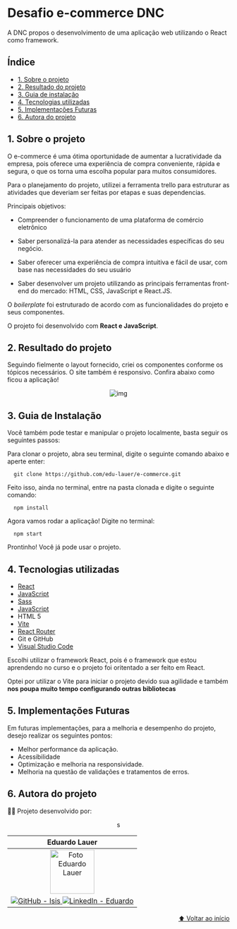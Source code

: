 <h1 id="início">
  Desafio e-commerce DNC
</h1>

A DNC propos o desenvolvimento de uma aplicação web utilizando o React como framework. 


## Índice

* [1. Sobre o projeto](#1-sobre-o-projeto)
* [2. Resultado do projeto](#2-resultado-do-projeto)
* [3. Guia de instalação](#3-guia-de-instalação)
* [4. Tecnologias utilizadas](#4-tecnologias-utilizadas)
* [5. Implementações Futuras](#5-implementações-futuras)
* [6. Autora do projeto](#6-autora-do-projeto)

## 1. Sobre o projeto

O e-commerce é uma ótima oportunidade de aumentar a lucratividade da empresa, pois oferece uma experiência de compra conveniente, rápida e segura, o que os torna uma escolha popular para muitos consumidores. 

Para o planejamento do projeto, utilizei a ferramenta trello para estruturar as atividades que deveriam ser feitas por etapas e suas dependencias.

Principais objetivos: 

   - Compreender o funcionamento de uma plataforma de comércio eletrônico 
  
   - Saber personalizá-la para atender as necessidades específicas do seu 	   negócio.

   - Saber oferecer uma experiência de compra intuitiva e fácil de usar, com base nas necessidades do seu usuário
  
   - Saber desenvolver um projeto utilizando as principais ferramentas front-end do mercado: HTML, CSS, JavaScript e React.JS.
  
  
 O _boilerplate_ foi estruturado de acordo com as funcionalidades do projeto e seus componentes.

 O projeto foi desenvolvido com **React e JavaScript**.


 ## 2. Resultado do projeto

 Seguindo fielmente o layout fornecido, criei os componentes conforme os tópicos necessários.
O site também é responsivo.
 Confira abaixo como ficou a aplicação!

 <div align='center'>

 ![img](./src/assets/elo7.gif[E-Commerce.gif](https://github.com/edu-lauer/e-commerce/blob/main/e-commerce/src/assets/E-Commerce.gif))

</div>


## 3. Guia de Instalação
Você também pode testar e manipular o projeto localmente, basta seguir os seguintes passos:

Para clonar o projeto, abra seu terminal, digite o seguinte comando abaixo e aperte enter:

      git clone https://github.com/edu-lauer/e-commerce.git
  
Feito isso, ainda no terminal, entre na pasta clonada e digite o seguinte comando:

      npm install  
    


Agora vamos rodar a aplicação! Digite no terminal:
        
      npm start
      

Prontinho! Você já pode usar o projeto.       


## 4. Tecnologias utilizadas

* [React](https://react.dev/)
* [JavaScript](https://www.javascript.com/)
* [Sass](https://sass-lang.com/)
* [JavaScript](https://developer.mozilla.org/pt-BR/docs/Web/JavaScript)
* HTML 5
* [Vite](https://vitejs.dev/)
* [React Router](https://reactrouter.com/en/main)
* Git e GitHub
* [Visual Studio Code](https://code.visualstudio.com/)

Escolhi utilizar o framework React, pois é o framework que estou aprendendo no curso e o projeto foi oritentado a ser feito em React.

Optei por utilizar o Vite para iniciar o projeto devido sua agilidade e também  **nos poupa muito tempo configurando outras bibliotecas**

  
## 5. Implementações Futuras
      
Em futuras implementações, para a melhoria e desempenho do projeto, desejo realizar os seguintes pontos:

  - Melhor performance da aplicação.
  - Acessibilidade
  - Optimização e melhoria na responsividade.
  - Melhoria na questão de validações e tratamentos de erros.

## 6. Autora do projeto

👩‍💻 Projeto desenvolvido por:

<div align="center">
  <table>
    <thead>
      <tr>
        <th align="center">Eduardo Lauer</th>
      </tr>
    </thead>
    <tbody>
      <tr>
        <td align="center">
          <a href="#">
            <img src="https://avatars.githubusercontent.com/u/101681560?v=4" width="100px;" alt="Foto Eduardo Lauer"/><br>
          </a>
        </td>
      <tr>      
        <td align="center">
          <a href="https://github.com/edu-lauer">
            <img alt="GitHub - Isis" src="https://img.shields.io/badge/github-%23121011.svg?style=for-the-badge&logo=github&logoColor=white" style="max-width: 100%;">
          </a>
          <a href=https://www.linkedin.com/in/eduardo-lauer/">
            <img alt="LinkedIn - Eduardo" src="https://img.shields.io/badge/linkedin-%230077B5.svg?style=for-the-badge&logo=linkedin&logoColor=white">
          </a>
        </td>
       </tr>
    </tbody>s
  </table>
</div>


<p align="right">
  <a href="#início">
  ⬆ Voltar ao início
 </a>
</p>
